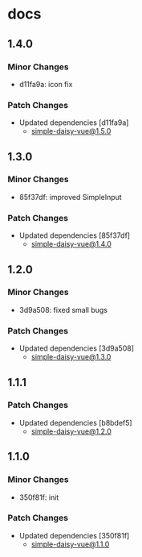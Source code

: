 # docs

## 1.4.0

### Minor Changes

- d11fa9a: icon fix

### Patch Changes

- Updated dependencies [d11fa9a]
  - simple-daisy-vue@1.5.0

## 1.3.0

### Minor Changes

- 85f37df: improved SimpleInput

### Patch Changes

- Updated dependencies [85f37df]
  - simple-daisy-vue@1.4.0

## 1.2.0

### Minor Changes

- 3d9a508: fixed small bugs

### Patch Changes

- Updated dependencies [3d9a508]
  - simple-daisy-vue@1.3.0

## 1.1.1

### Patch Changes

- Updated dependencies [b8bdef5]
  - simple-daisy-vue@1.2.0

## 1.1.0

### Minor Changes

- 350f81f: init

### Patch Changes

- Updated dependencies [350f81f]
  - simple-daisy-vue@1.1.0

